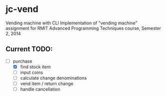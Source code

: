 jc-vend
==========

Vending machine with CLI
  Implementation of "vending machine" assignment for RMIT Advanced Programming Techniques course, Semester 2, 2014
  
  
Current TODO:
----------
- [ ] purchase
  - [x] find stock item
  - [ ] input coins
  - [ ] calculate change denominations
  - [ ] vend item / return change
  - [ ] handle cancellation
